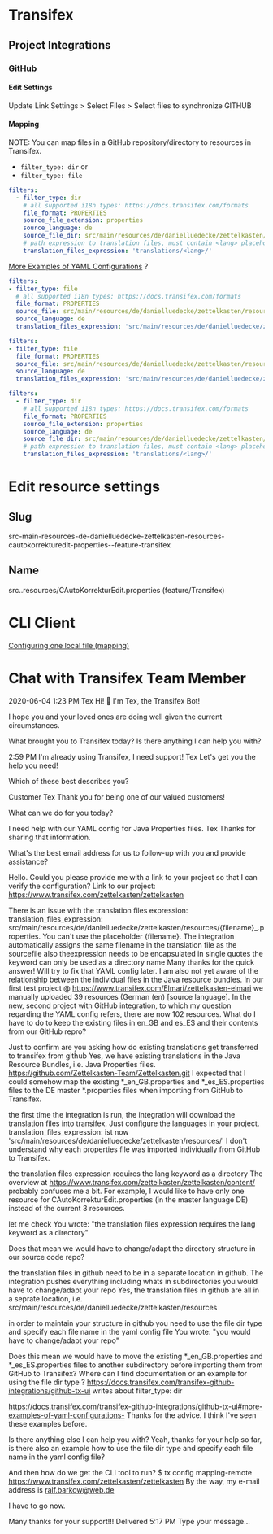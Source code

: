 # Transifex
## Project Integrations
### GitHub
#### Edit Settings
Update Link Settings > Select Files > Select files to synchronize
GITHUB
#### Mapping
NOTE: You can map files in a GitHub repository/directory to resources in Transifex. 
* `filter_type: dir` or
* `filter_type: file` 
```yaml
filters:
  - filter_type: dir
    # all supported i18n types: https://docs.transifex.com/formats
    file_format: PROPERTIES
    source_file_extension: properties
    source_language: de
    source_file_dir: src/main/resources/de/danielluedecke/zettelkasten/resources/
    # path expression to translation files, must contain <lang> placeholder
    translation_files_expression: 'translations/<lang>/'
```
[More Examples of YAML Configurations](https://docs.transifex.com/transifex-github-integrations/github-tx-ui#more-examples-of-yaml-configurations-) ?
```yaml
filters:
- filter_type: file
  # all supported i18n types: https://docs.transifex.com/formats
  file_format: PROPERTIES
  source_file: src/main/resources/de/danielluedecke/zettelkasten/resources/CAutoKorrekturEdit.properties
  source_language: de
  translation_files_expression: 'src/main/resources/de/danielluedecke/zettelkasten/resources/CAutoKorrekturEdit_<lang>.properties'

filters:
- filter_type: file
  file_format: PROPERTIES
  source_file: src/main/resources/de/danielluedecke/zettelkasten/resources/CBiggerEditField.properties
  source_language: de
  translation_files_expression: 'src/main/resources/de/danielluedecke/zettelkasten/resources/CBiggerEditField_<lang>.properties'

filters:
  - filter_type: dir
    # all supported i18n types: https://docs.transifex.com/formats
    file_format: PROPERTIES
    source_file_extension: properties
    source_language: de
    source_file_dir: src/main/resources/de/danielluedecke/zettelkasten/resources/
    # path expression to translation files, must contain <lang> placeholder
    translation_files_expression: 'translations/<lang>/'
```
# Edit resource settings
## Slug
src-main-resources-de-danielluedecke-zettelkasten-resources-cautokorrekturedit-properties--feature-transifex
## Name
src..resources/CAutoKorrekturEdit.properties (feature/Transifex)
# CLI Client
[Configuring one local file (mapping)](https://docs.transifex.com/client/config#configuring-one-local-file-(mapping))
# Chat with Transifex Team Member
2020-06-04 1:23 PM
Tex
Hi! 👋 I'm Tex, the Transifex Bot!

I hope you and your loved ones are doing well given the current circumstances.

What brought you to Transifex today? Is there anything I can help you with? 

2:59 PM
I'm already using Transifex, I need support!
Tex
Let's get you the help you need!

Which of these best describes you?

Customer
Tex
Thank you for being one of our valued customers!

What can we do for you today?

I need help with our YAML config for Java Properties files.
Tex
Thanks for sharing that information.

What's the best email address for us to follow-up with you and provide assistance?


Hello. Could you please provide me with a link to your project so that I can verify the configuration?
Link to our project: https://www.transifex.com/zettelkasten/zettelkasten

There is an issue with the translation files expression:   translation_files_expression: src/main/resources/de/danielluedecke/zettelkasten/resources/{filename}_<lang>.properties. You can't use the placeholder {filename}. The integration automatically assigns the same filename in the translation file as the sourcefile
also theexpression needs to be encapsulated in single quotes
the <lang> keyword can only be used as a directory name
Many thanks for the quick answer! Will try to fix that YAML config later. I am also not yet aware of the relationship between the individual files in the Java resource bundles. In our first test project @ https://www.transifex.com/Elmari/zettelkasten-elmari we manually uploaded 39 resources (German (en) [source language]. In the new, second project with GitHub integration, to which my question regarding the YAML config refers, there are now 102 resources. What do I have to do to keep the existing files in en_GB and es_ES and their contents from our GitHub repro?

Just to confirm are you asking how do existing translations get transferred to transifex from github
Yes, we have existing translations in the Java Resource Bundles, i.e. Java Properties files.
https://github.com/Zettelkasten-Team/Zettelkasten.git
I expected that I could somehow map the existing *_en_GB.properties and *_es_ES.properties files to the DE master *.properties files when importing from GitHub to Transifex.

the first time the integration is run, the integration will download the translation files into transifex. Just configure the languages in your project.
translation_files_expression: ist now 'src/main/resources/de/danielluedecke/zettelkasten/resources/'
I don't understand why each properties file was imported individually from GitHub to Transifex.

the translation files expression requires the lang keyword as a directory
The overview at https://www.transifex.com/zettelkasten/zettelkasten/content/ probably confuses me a bit.
For example, I would like to have only one resource for CAutoKorrekturEdit.properties (in the master language DE) instead of the current 3 resources.

let me check
You wrote: "the translation files expression requires the lang keyword as a directory"

Does that mean we would have to change/adapt the directory structure in our source code repo?

the translation files in github need to be in a separate location in github. The integration pushes everything including whats in subdirectories
you would have to change/adapt your repo
Yes, the translation files in github are all in a seprate location, i.e. src/main/resources/de/danielluedecke/zettelkasten/resources

in order to maintain your structure in github you need to use the file dir type and specify each file name in the yaml config file
You wrote: "you would have to change/adapt your repo"

Does this mean we would have to move the existing *_en_GB.properties and *_es_ES.properties files to another subdirectory before importing them from GitHub to Transifex?
Where can I find documentation or an example for using the file dir type ?
https://docs.transifex.com/transifex-github-integrations/github-tx-ui writes about filter_type: dir

https://docs.transifex.com/transifex-github-integrations/github-tx-ui#more-examples-of-yaml-configurations-
Thanks for the advice. I think I've seen these examples before.

Is there anything else I can help you with?
Yeah, thanks for your help so far, is there also an example how to use the file dir type and specify each file name in the yaml config file? 

And then how do we get the CLI tool to run?
$ tx config mapping-remote https://www.transifex.com/zettelkasten/zettelkasten
By the way, my e-mail address is ralf.barkow@web.de 

I have to go now. 

Many thanks for your support!!!
Delivered
5:17 PM
Type your message…


